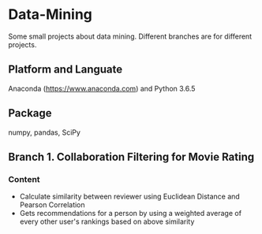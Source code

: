 # Data-Mining
Some small projects about data mining. Different branches are for different projects.

## Platform and Languate
Anaconda (https://www.anaconda.com) and Python 3.6.5

## Package
numpy, pandas, SciPy


## Branch 1. Collaboration Filtering for Movie Rating
### Content
- Calculate similarity between reviewer using Euclidean Distance and Pearson Correlation
- Gets recommendations for a person by using a weighted average of every other user's rankings based on above similarity
